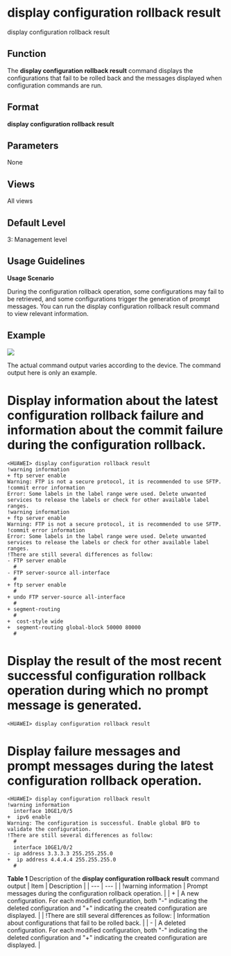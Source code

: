 display configuration rollback result
=====================================

display configuration rollback result

Function
--------



The **display configuration rollback result** command displays the configurations that fail to be rolled back and the messages displayed when configuration commands are run.




Format
------

**display configuration rollback result**


Parameters
----------

None

Views
-----

All views


Default Level
-------------

3: Management level


Usage Guidelines
----------------

**Usage Scenario**

During the configuration rollback operation, some configurations may fail to be retrieved, and some configurations trigger the generation of prompt messages. You can run the display configuration rollback result command to view relevant information.


Example
-------

![](../public_sys-resources/note_3.0-en-us.png) 

The actual command output varies according to the device. The command output here is only an example.


# Display information about the latest configuration rollback failure and information about the commit failure during the configuration rollback.
```
<HUAWEI> display configuration rollback result
!warning information
+ ftp server enable
Warning: FTP is not a secure protocol, it is recommended to use SFTP.
!commit error information
Error: Some labels in the label range were used. Delete unwanted services to release the labels or check for other available label ranges.
!warning information
+ ftp server enable
Warning: FTP is not a secure protocol, it is recommended to use SFTP.
!commit error information
Error: Some labels in the label range were used. Delete unwanted services to release the labels or check for other available label ranges.
!There are still several differences as follow:
- FTP server enable
  #
- FTP server-source all-interface
  #
+ ftp server enable
  #
+ undo FTP server-source all-interface
  #
+ segment-routing
  #
+  cost-style wide
+  segment-routing global-block 50000 80000
  #

```

# Display the result of the most recent successful configuration rollback operation during which no prompt message is generated.
```
<HUAWEI> display configuration rollback result

```

# Display failure messages and prompt messages during the latest configuration rollback operation.
```
<HUAWEI> display configuration rollback result
!warning information
  interface 10GE1/0/5
+  ipv6 enable
Warning: The configuration is successful. Enable global BFD to validate the configuration.
!There are still several differences as follow:
  #
  interface 10GE1/0/2
- ip address 3.3.3.3 255.255.255.0
+  ip address 4.4.4.4 255.255.255.0
  #

```

**Table 1** Description of the **display configuration rollback result** command output
| Item | Description |
| --- | --- |
| !warning information | Prompt messages during the configuration rollback operation. |
| + | A new configuration.  For each modified configuration, both "-" indicating the deleted configuration and "+" indicating the created configuration are displayed. |
| !There are still several differences as follow: | Information about configurations that fail to be rolled back. |
| - | A deleted configuration.  For each modified configuration, both "-" indicating the deleted configuration and "+" indicating the created configuration are displayed. |